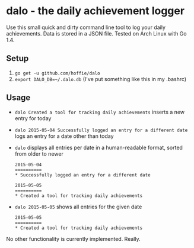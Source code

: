 dalo - the daily achievement logger
===================================

Use this small quick and dirty command line tool to log your daily achievements.
Data is stored in a JSON file. Tested on Arch Linux with Go 1.4.

Setup
-----
1. `go get -u github.com/hoffie/dalo`
2. `export DALO_DB=~/.dalo.db` (I've put something like this in my .bashrc)

Usage
-----
  * `dalo Created a tool for tracking daily achievements` inserts a new entry for today
  * `dalo 2015-05-04 Successfully logged an entry for a different date` logs an entry for a date other than today
  * `dalo` displays all entries per date in a human-readable format, sorted from older to newer
  
    ```
    2015-05-04
    ==========
    * Successfully logged an entry for a different date

    2015-05-05
    ==========
    * Created a tool for tracking daily achievements
    ```
  * `dalo 2015-05-05` shows all entries for the given date
  
    ```
    2015-05-05
    ==========
    * Created a tool for tracking daily achievements
    ```
    
No other functionality is currently implemented. Really.
